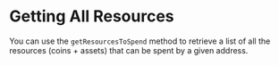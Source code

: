 # Getting All Resources

You can use the `getResourcesToSpend` method to retrieve a list of all the resources (coins + assets) that can be spent by a given address.


